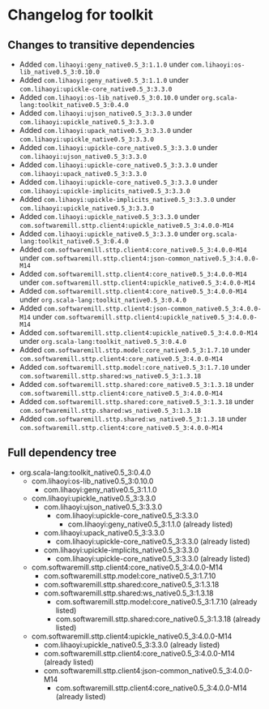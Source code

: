 # Changelog for toolkit

## Changes to transitive dependencies
 - Added `com.lihaoyi:geny_native0.5_3:1.1.0` under `com.lihaoyi:os-lib_native0.5_3:0.10.0`
 - Added `com.lihaoyi:geny_native0.5_3:1.1.0` under `com.lihaoyi:upickle-core_native0.5_3:3.3.0`
 - Added `com.lihaoyi:os-lib_native0.5_3:0.10.0` under `org.scala-lang:toolkit_native0.5_3:0.4.0`
 - Added `com.lihaoyi:ujson_native0.5_3:3.3.0` under `com.lihaoyi:upickle_native0.5_3:3.3.0`
 - Added `com.lihaoyi:upack_native0.5_3:3.3.0` under `com.lihaoyi:upickle_native0.5_3:3.3.0`
 - Added `com.lihaoyi:upickle-core_native0.5_3:3.3.0` under `com.lihaoyi:ujson_native0.5_3:3.3.0`
 - Added `com.lihaoyi:upickle-core_native0.5_3:3.3.0` under `com.lihaoyi:upack_native0.5_3:3.3.0`
 - Added `com.lihaoyi:upickle-core_native0.5_3:3.3.0` under `com.lihaoyi:upickle-implicits_native0.5_3:3.3.0`
 - Added `com.lihaoyi:upickle-implicits_native0.5_3:3.3.0` under `com.lihaoyi:upickle_native0.5_3:3.3.0`
 - Added `com.lihaoyi:upickle_native0.5_3:3.3.0` under `com.softwaremill.sttp.client4:upickle_native0.5_3:4.0.0-M14`
 - Added `com.lihaoyi:upickle_native0.5_3:3.3.0` under `org.scala-lang:toolkit_native0.5_3:0.4.0`
 - Added `com.softwaremill.sttp.client4:core_native0.5_3:4.0.0-M14` under `com.softwaremill.sttp.client4:json-common_native0.5_3:4.0.0-M14`
 - Added `com.softwaremill.sttp.client4:core_native0.5_3:4.0.0-M14` under `com.softwaremill.sttp.client4:upickle_native0.5_3:4.0.0-M14`
 - Added `com.softwaremill.sttp.client4:core_native0.5_3:4.0.0-M14` under `org.scala-lang:toolkit_native0.5_3:0.4.0`
 - Added `com.softwaremill.sttp.client4:json-common_native0.5_3:4.0.0-M14` under `com.softwaremill.sttp.client4:upickle_native0.5_3:4.0.0-M14`
 - Added `com.softwaremill.sttp.client4:upickle_native0.5_3:4.0.0-M14` under `org.scala-lang:toolkit_native0.5_3:0.4.0`
 - Added `com.softwaremill.sttp.model:core_native0.5_3:1.7.10` under `com.softwaremill.sttp.client4:core_native0.5_3:4.0.0-M14`
 - Added `com.softwaremill.sttp.model:core_native0.5_3:1.7.10` under `com.softwaremill.sttp.shared:ws_native0.5_3:1.3.18`
 - Added `com.softwaremill.sttp.shared:core_native0.5_3:1.3.18` under `com.softwaremill.sttp.client4:core_native0.5_3:4.0.0-M14`
 - Added `com.softwaremill.sttp.shared:core_native0.5_3:1.3.18` under `com.softwaremill.sttp.shared:ws_native0.5_3:1.3.18`
 - Added `com.softwaremill.sttp.shared:ws_native0.5_3:1.3.18` under `com.softwaremill.sttp.client4:core_native0.5_3:4.0.0-M14`

## Full dependency tree

 - org.scala-lang:toolkit_native0.5_3:0.4.0
   - com.lihaoyi:os-lib_native0.5_3:0.10.0
     - com.lihaoyi:geny_native0.5_3:1.1.0
   - com.lihaoyi:upickle_native0.5_3:3.3.0
     - com.lihaoyi:ujson_native0.5_3:3.3.0
       - com.lihaoyi:upickle-core_native0.5_3:3.3.0
         - com.lihaoyi:geny_native0.5_3:1.1.0 (already listed)
     - com.lihaoyi:upack_native0.5_3:3.3.0
       - com.lihaoyi:upickle-core_native0.5_3:3.3.0 (already listed)
     - com.lihaoyi:upickle-implicits_native0.5_3:3.3.0
       - com.lihaoyi:upickle-core_native0.5_3:3.3.0 (already listed)
   - com.softwaremill.sttp.client4:core_native0.5_3:4.0.0-M14
     - com.softwaremill.sttp.model:core_native0.5_3:1.7.10
     - com.softwaremill.sttp.shared:core_native0.5_3:1.3.18
     - com.softwaremill.sttp.shared:ws_native0.5_3:1.3.18
       - com.softwaremill.sttp.model:core_native0.5_3:1.7.10 (already listed)
       - com.softwaremill.sttp.shared:core_native0.5_3:1.3.18 (already listed)
   - com.softwaremill.sttp.client4:upickle_native0.5_3:4.0.0-M14
     - com.lihaoyi:upickle_native0.5_3:3.3.0 (already listed)
     - com.softwaremill.sttp.client4:core_native0.5_3:4.0.0-M14 (already listed)
     - com.softwaremill.sttp.client4:json-common_native0.5_3:4.0.0-M14
       - com.softwaremill.sttp.client4:core_native0.5_3:4.0.0-M14 (already listed)
